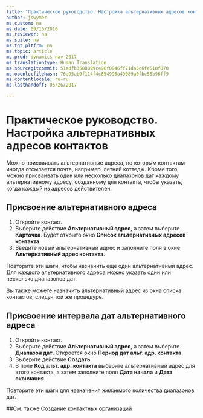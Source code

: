 ```yaml
---
title: "Практическое руководство. Настройка альтернативных адресов контактов"
author: jswymer
ms.custom: na
ms.date: 09/16/2016
ms.reviewer: na
ms.suite: na
ms.tgt_pltfrm: na
ms.topic: article
ms.prod: dynamics-nav-2017
ms.translationtype: Human Translation
ms.sourcegitcommit: 51adfb3588099c496f0946ff71da5c6fe518f070
ms.openlocfilehash: 76a95ab9f114f4c854995a49089a0fbe55b96ff9
ms.contentlocale: ru-ru
ms.lasthandoff: 06/26/2017

---
```

# <a name="how-to-set-up-alternative-addresses-for-contacts"></a>Практическое руководство. Настройка альтернативных адресов контактов
Можно присваивать альтернативные адреса, по которым контактам иногда отсылается почта, например, летний коттедж. Кроме того, можно присваивать один или несколько диапазонов дат каждому альтернативному адресу, созданному для контакта, чтобы указать, когда каждый из адресов действителен.

## <a name="to-assign-an-alternative-address"></a>Присвоение альтернативного адреса
1. Откройте контакт.
2. Выберите действие **Альтернативный адрес**, а затем выберите **Карточка**. Будет открыто окно **Список альтернативных адресов контакта**.
3. Введите новый альтернативный адрес и заполните поля в окне **Альтернативный адрес контакта**.

Повторите эти шаги, чтобы назначить еще один альтернативный адрес. Для каждого альтернативного адреса можно указать один или несколько диапазонов дат.

Вы также можете назначить альтернативный адрес из окна списка контактов, следуя той же процедуре.

## <a name="to-assign-an-alternative-address-date-range"></a>Присвоение интервала дат альтернативного адреса
1. Откройте контакт.
2. Выберите действие **Альтернативный адрес**, а затем выберите **Диапазон дат**. Откроется окно **Период дат альт. адр. контакта**.
3. Выберите действие **Создать**.
4. В поле **Код альт. адр. контакта** выберите альтернативный адрес для этого контакта, а затем заполните поля **Дата начала** и **Дата окончания**.

Повторите эти шаги для назначения желаемого количества диапазонов дат.

##<a name="see-also"></a>См. также
[Создание контактных организаций](marketing-create-contact-companies.md)


